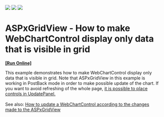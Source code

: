 <!-- default badges list -->
![](https://img.shields.io/endpoint?url=https://codecentral.devexpress.com/api/v1/VersionRange/128535032/15.1.3%2B)
[![](https://img.shields.io/badge/Open_in_DevExpress_Support_Center-FF7200?style=flat-square&logo=DevExpress&logoColor=white)](https://supportcenter.devexpress.com/ticket/details/T177863)
[![](https://img.shields.io/badge/📖_How_to_use_DevExpress_Examples-e9f6fc?style=flat-square)](https://docs.devexpress.com/GeneralInformation/403183)
<!-- default badges end -->
# ASPxGridView - How to make WebChartControl display only data that is visible in grid
<!-- run online -->
**[[Run Online]](https://codecentral.devexpress.com/t177863/)**
<!-- run online end -->


<p>This example demonstrates how to make WebChartControl display only data that is visible in grid. Note that ASPxGridView in this example is working in PostBack mode in order to make possible update of the chart. If you want to avoid refreshing of the whole page, <a href="https://www.devexpress.com/Support/Center/p/T552552">it is possible to place controls in UpdatePanel.</a><br><br>See also: <a href="https://www.devexpress.com/Support/Center/p/E1277">How to update a WebChartControl according to the changes made to the ASPxGridView</a> </p>

<br/>


